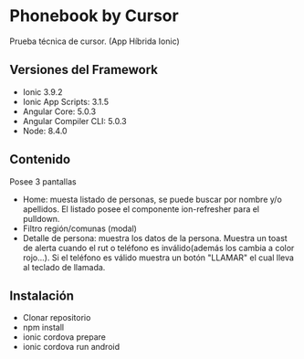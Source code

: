 # Phonebook by Cursor
Prueba técnica de cursor. (App Híbrida Ionic)

## Versiones del Framework 
- Ionic 3.9.2
- Ionic App Scripts: 3.1.5
- Angular Core: 5.0.3
- Angular Compiler CLI: 5.0.3
- Node: 8.4.0

## Contenido
Posee 3 pantallas
- Home: muesta listado de personas, se puede buscar por nombre y/o apellidos. El listado posee el componente ion-refresher para el pulldown.
- Filtro región/comunas (modal)
- Detalle de persona: muestra los datos de la persona. Muestra un toast de alerta cuando el rut o teléfono es inválido(además los cambia a color rojo...). Si el teléfono es válido muestra un botón "LLAMAR" el cual lleva al teclado de llamada.

## Instalación
- Clonar repositorio
- npm install
- ionic cordova prepare
- ionic cordova run android